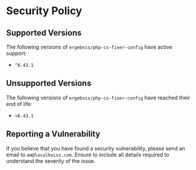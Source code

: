 # Security Policy

## Supported Versions

The following versions of `ergebnis/php-cs-fixer-config` have active support:

- `^6.43.1`

## Unsupported Versions

The following versions of `ergebnis/php-cs-fixer-config` have reached their end of life:

- `<6.43.1`

## Reporting a Vulnerability

If you believe that you have found a security vulnerability, please send an email to `am@localheinz.com`. Ensure to include all details required to understand the severity of the issue.
